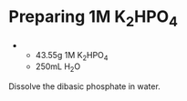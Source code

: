 # Preparing 1M K<sub>2</sub>HPO<sub>4</sub>
-
  * 43.55g 1M K<sub>2</sub>HPO<sub>4</sub>
  * 250mL H<sub>2</sub>O

Dissolve the dibasic phosphate in water.



